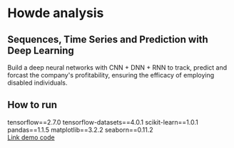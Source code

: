 # Howde analysis
## Sequences, Time Series and Prediction with Deep Learning
Build a deep neural networks with CNN + DNN + RNN to track, predict and forcast the company's profitability, ensuring the efficacy of employing disabled individuals. 
## How to run 

tensorflow==2.7.0
tensorflow-datasets==4.0.1
scikit-learn==1.0.1
pandas==1.1.5
matplotlib==3.2.2
seaborn==0.11.2 \
[Link demo code](https://drive.google.com/drive/u/0/folders/1QINbJGKSg46C1Mo8oTt0s4bV132urV2H)
